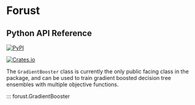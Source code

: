 # Forust 
## Python API Reference

<a href="https://pypi.org/project/forust/">![PyPI](https://img.shields.io/pypi/v/forust?color=gr&style=for-the-badge)</a>

<a href="https://crates.io/crates/forust-ml">![Crates.io](https://img.shields.io/crates/v/forust-ml?color=gr&style=for-the-badge)</a>


The `GradientBooster` class is currently the only public facing class in the package, and can be used to train gradient boosted decision tree ensembles with multiple objective functions.


::: forust.GradientBooster
